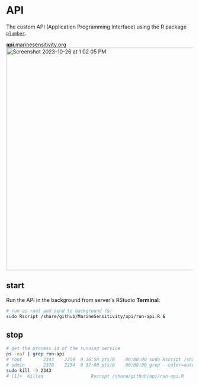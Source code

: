 # API

The custom API (Application Programming Interface) using the R package  [`plumber`](https://www.rplumber.io/).

[**api**.marinesensitivity.org](https://api.marinesensitivity.org)\
<img width="600" alt="Screenshot 2023-10-26 at 1 02 05 PM" src="https://github.com/MarineSensitivity/server/assets/2837257/3ff49d8c-8569-4111-9e63-2998960ea192">

## start

Run the API in the background from server's RStudio **Terminal**:

```bash
# run as root and send to background (&)
sudo Rscript /share/github/MarineSensitivity/api/run-api.R &
```

## stop

```bash
# get the process id of the running service
ps -eaf | grep run-api
# root        2343    2254  0 16:58 pts/0    00:00:00 sudo Rscript /share/github/MarineSensitivity/api/run-api.R
# admin       2378    2254  0 17:00 pts/0    00:00:00 grep --color=auto run-api
sudo kill -9 2343
# [1]+  Killed                  Rscript /share/github/api/run-api.R
```

